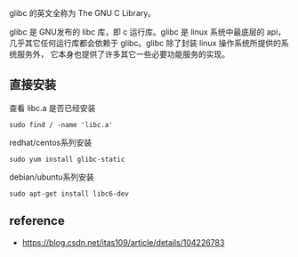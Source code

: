 glibc 的英文全称为 The GNU C Library。

glibc 是 GNU发布的 libc 库，即 c 运行库。glibc 是 linux 系统中最底层的 api，几乎其它任何运行库都会依赖于 glibc。glibc 除了封装 linux 操作系统所提供的系统服务外，
它本身也提供了许多其它一些必要功能服务的实现。

## 直接安装

查看 libc.a 是否已经安装

```
sudo find / -name 'libc.a'
```

redhat/centos系列安装

```
sudo yum install glibc-static
```

debian/ubuntu系列安装

```
sudo apt-get install libc6-dev
```

## reference

- https://blog.csdn.net/itas109/article/details/104226783
